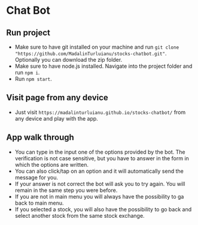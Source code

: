 # Chat Bot

## Run project

- Make sure to have git installed on your machine and run `git clone "https://github.com/MadalinTurluianu/stocks-chatbot.git"`.<br>
  Optionally you can download the zip folder.
- Make sure to have node.js installed. Navigate into the project folder and run `npm i`.
- Run `npm start`.

## Visit page from any device

- Just visit `https://madalinturluianu.github.io/stocks-chatbot/` from any device and play with the app.

## App walk through
- You can type in the input one of the options provided by the bot. The verification is not case sensitive, but you have to answer in the form in which the options are written.
- You can also click/tap on an option and it will automatically send the message for you.
- If your answer is not correct the bot will ask you to try again. You will remain in the same step you were before.
- If you are not in main menu you will always have the possibility to ga back to main menu.
- If you selected a stock, you will also have the possibility to go back and select another stock from the same stock exchange.